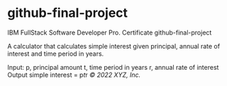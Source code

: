 # github-final-project
IBM FullStack Software Developer Pro. Certificate github-final-project

A calculator that calculates simple interest given principal, annual rate of interest and time period in years.

Input:
   p, principal amount
   t, time period in years
   r, annual rate of interest
Output
   simple interest = p*t*r
_© 2022 XYZ, Inc._
